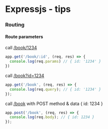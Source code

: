 # Expressjs - tips
### Routing
#### Route parameters

call [/book/1234](http://localhost:8080/book/1234)
```JavaScript
app.get('/book/:id', (req, res) => {
  console.log(req.params) // { id: '1234' }
})
```
call [/book?id=1234](http://localhost:8080/book?id=1234)
```JavaScript
app.get('/book', (req, res) => {
  console.log(req.query); // { id: '1234' }
});
```
call [/book](http://localhost:8080/book)
with POST method & data { id: 1234 } 
```JavaScript
app.post('/book', (req, res) => {
  console.log(req.body); // { id: 1234 }
});
```
